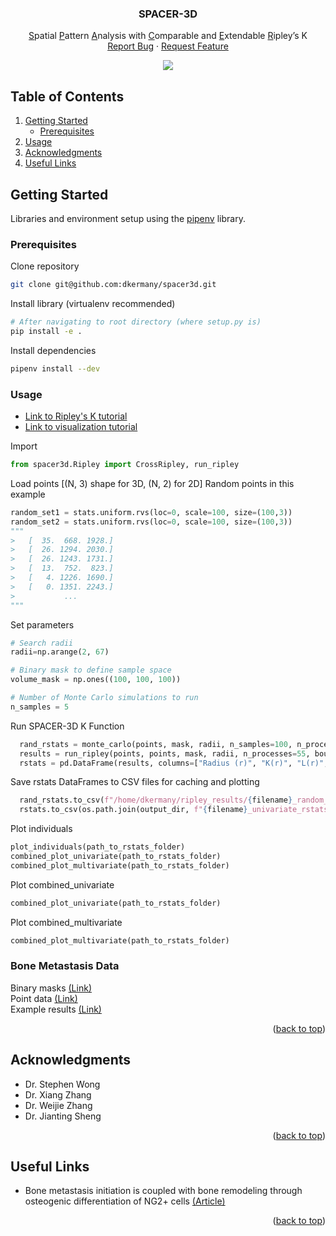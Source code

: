 <!-- ![Alt text](/Bone_Vessel_Segmentation_Diagram.png?raw=true)-->
<div id="top"></div>
<!-- PROJECT SHIELDS -->
<!--
*** I'm using markdown "reference style" links for readability.
*** Reference links are enclosed in brackets [ ] instead of parentheses ( ).
*** See the bottom of this document for the declaration of the reference variables
*** for contributors-url, forks-url, etc. This is an optional, concise syntax you may use.
*** https://www.markdownguide.org/basic-syntax/#reference-style-links
-->
<!-- PROJECT LOGO -->
<div align="center">

  <h3 align="center">SPACER-3D</h3>

  <p align="center">
    <u>S</u>patial <u>P</u>attern <u>A</u>nalysis with <u>C</u>omparable and <u>E</u>xtendable <u>R</u>ipley’s K 
    <br />
    <a href="https://github.com/dkermany/spacer3d/issues">Report Bug</a>
    ·
    <a href="https://github.com/dkermany/spacer3d/issues">Request Feature</a>
  </p>
  
  <img src="img/cover-photo.gif">
</div>

<!-- TABLE OF CONTENTS -->
## Table of Contents
<ol>
  <!-- <li>
    <a href="#project-overview">About The Project</a>
  </li> -->
  <li>
    <a href="#getting-started">Getting Started</a>
    <ul>
      <li><a href="#prerequisites">Prerequisites</a></li>
    </ul>
  </li>
  <li><a href="#usage">Usage</a></li>
  <li><a href="#acknowledgments">Acknowledgments</a></li>
  <li><a href="#useful-links">Useful Links</a></li>
</ol>

<!-- ABOUT THE PROJECT -->
<!-- ## Project Overview

### Objectives

Determine if there is any morphological changes to bone blood vessels in the vicinity of identified metastasized breast cancer cells, as well as any 3D spatial relationships between NG2+ stromal cells and disseminated tumor cells.

<p align="right">(<a href="#top">back to top</a>)</p> -->

<!-- ROADMAP -->
<!-- ## Roadmap
- [x] Reproduce previous work in matlab
- [x] Manually labeled 2D samples
- [x] Segmentation Datasets Loaded 

<p align="right">(<a href="#top">back to top</a>)</p> -->
<!-- GETTING STARTED -->
## Getting Started
Libraries and environment setup using the <a href="https://pipenv.pypa.io/en/latest/install/">pipenv</a> library.

### Prerequisites

Clone repository
  ```sh
  git clone git@github.com:dkermany/spacer3d.git
  ```

Install library (virtualenv recommended)
  ```sh
  # After navigating to root directory (where setup.py is)
  pip install -e .
  ```

Install dependencies
  ```sh
  pipenv install --dev
  ```
<!-- USAGE EXAMPLES -->
### Usage
  - [Link to Ripley's K tutorial](ipynb/spacer3d.ipynb)
  - [Link to visualization tutorial](ipynb/plot_rstats.ipynb) 

  Import
  ```python
  from spacer3d.Ripley import CrossRipley, run_ripley 
  ```

  Load points [(N, 3) shape for 3D, (N, 2) for 2D]
  Random points in this example
  ```python
  random_set1 = stats.uniform.rvs(loc=0, scale=100, size=(100,3))
  random_set2 = stats.uniform.rvs(loc=0, scale=100, size=(100,3))
"""
 >   [  35.  668. 1928.]
 >   [  26. 1294. 2030.]
 >   [  26. 1243. 1731.]
 >   [  13.  752.  823.]
 >   [   4. 1226. 1690.]
 >   [   0. 1351. 2243.]
 >           ...
 """
  ```

  Set parameters
  ```python
  # Search radii
  radii=np.arange(2, 67) 

  # Binary mask to define sample space
  volume_mask = np.ones((100, 100, 100))

  # Number of Monte Carlo simulations to run
  n_samples = 5
  ```

  Run SPACER-3D K Function
  ```python
    rand_rstats = monte_carlo(points, mask, radii, n_samples=100, n_processes=55, boundary_correction=False)
    results = run_ripley(points, points, mask, radii, n_processes=55, boundary_correction=False)
    rstats = pd.DataFrame(results, columns=["Radius (r)", "K(r)", "L(r)", "H(r)"])
  ```

  Save rstats DataFrames to CSV files for caching and plotting
  ```python
    rand_rstats.to_csv(f"/home/dkermany/ripley_results/{filename}_random_univariate_rstats.csv")
    rstats.to_csv(os.path.join(output_dir, f"{filename}_univariate_rstats.csv"))
  ```

  Plot individuals
  ```python
  plot_individuals(path_to_rstats_folder)
  combined_plot_univariate(path_to_rstats_folder)
  combined_plot_multivariate(path_to_rstats_folder)
  ```

  Plot combined_univariate
  ```python
  combined_plot_univariate(path_to_rstats_folder)
  ```

  Plot combined_multivariate
  ```python
  combined_plot_multivariate(path_to_rstats_folder)
  ```

### Bone Metastasis Data
  Binary masks [(Link)](https://drive.google.com/drive/folders/1X8yfHktQ513SK646tZ_oU5vIuKeu-0Hr?usp=sharing)  
  Point data [(Link)](https://drive.google.com/drive/folders/1BghqrDwZf6uf0CWKvw_sbw2kMEFznNtq?usp=sharing)  
  Example results [(Link)](https://drive.google.com/drive/folders/19Z7xVW3ONVCFWiFHoqCjIoGpvcSV4vBg?usp=sharing)  

<p align="right">(<a href="#top">back to top</a>)</p>

<!-- CONTRIBUTING -->
<!-- ## Contributing

Contributions are what make the open source community such an amazing place to learn, inspire, and create. Any contributions you make are **greatly appreciated**.

If you have a suggestion that would make this better, please fork the repo and create a pull request. You can also simply open an issue with the tag "enhancement".
Don't forget to give the project a star! Thanks again!

1. Fork the Project
2. Create your Feature Branch (`git checkout -b feature/AmazingFeature`)
3. Commit your Changes (`git commit -m 'Add some AmazingFeature'`)
4. Push to the Branch (`git push origin feature/AmazingFeature`)
5. Open a Pull Request
<p align="right">(<a href="#top">back to top</a>)</p> -->

<!-- LICENSE -->
<!-- ## License

Distributed under the MIT License. See `LICENSE.txt` for more information.
<p align="right">(<a href="#top">back to top</a>)</p> -->


<!-- ACKNOWLEDGMENTS -->
## Acknowledgments
* Dr. Stephen Wong
* Dr. Xiang Zhang
* Dr. Weijie Zhang
* Dr. Jianting Sheng
<p align="right">(<a href="#top">back to top</a>)</p>

<!-- Useful Links -->
## Useful Links
* Bone metastasis initiation is coupled with bone remodeling through osteogenic differentiation of NG2+ cells <a href="https://aacrjournals.org/cancerdiscovery/article/doi/10.1158/2159-8290.CD-22-0220/710013/Bone-metastasis-initiation-is-coupled-with-bone">(Article)</a>
<p align="right">(<a href="#top">back to top</a>)</p>

<!-- MARKDOWN LINKS & IMAGES -->
<!-- https://www.markdownguide.org/basic-syntax/#reference-style-links -->
[contributors-shield]: https://img.shields.io/github/contributors/othneildrew/Best-README-Template.svg?style=for-the-badge
[contributors-url]: https://github.com/othneildrew/Best-README-Template/graphs/contributors
[forks-shield]: https://img.shields.io/github/forks/othneildrew/Best-README-Template.svg?style=for-the-badge
[forks-url]: https://github.com/othneildrew/Best-README-Template/network/members
[stars-shield]: https://img.shields.io/github/stars/othneildrew/Best-README-Template.svg?style=for-the-badge
[stars-url]: https://github.com/othneildrew/Best-README-Template/stargazers
[issues-shield]: https://img.shields.io/github/issues/othneildrew/Best-README-Template.svg?style=for-the-badge
[issues-url]: https://github.com/othneildrew/Best-README-Template/issues
[license-shield]: https://img.shields.io/github/license/othneildrew/Best-README-Template.svg?style=for-the-badge
[license-url]: https://github.com/othneildrew/Best-README-Template/blob/master/LICENSE.txt
[linkedin-shield]: https://img.shields.io/badge/-LinkedIn-black.svg?style=for-the-badge&logo=linkedin&colorB=555
[linkedin-url]: https://linkedin.com/in/othneildrew
[product-screenshot]: images/screenshot.png
